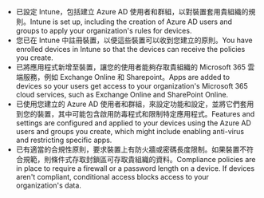 - <span data-ttu-id="9f675-101">已設定 Intune，包括建立 Azure AD 使用者和群組，以對裝置套用貴組織的規則。</span><span class="sxs-lookup"><span data-stu-id="9f675-101">Intune is set up, including the creation of Azure AD users and groups to apply your organization's rules for devices.</span></span>
- <span data-ttu-id="9f675-102">您已在 Intune 中註冊裝置，以便這些裝置可以收到您建立的原則。</span><span class="sxs-lookup"><span data-stu-id="9f675-102">You have enrolled devices in Intune so that the devices can receive the policies you create.</span></span>
- <span data-ttu-id="9f675-103">已將應用程式新增至裝置，讓您的使用者能夠存取貴組織的 Microsoft 365 雲端服務，例如 Exchange Online 和 Sharepoint。</span><span class="sxs-lookup"><span data-stu-id="9f675-103">Apps are added to devices so your users get access to your organization's Microsoft 365 cloud services, such as Exchange Online and SharePoint Online.</span></span>
- <span data-ttu-id="9f675-104">已使用您建立的 Azure AD 使用者和群組，來設定功能和設定，並將它們套用到您的裝置，其中可能包含啟用防毒程式和限制特定應用程式。</span><span class="sxs-lookup"><span data-stu-id="9f675-104">Features and settings are configured and applied to your devices using the Azure AD users and groups you create, which might include enabling anti-virus and restricting specific apps.</span></span>
- <span data-ttu-id="9f675-p101">已有適當的合規性原則，要求裝置上有防火牆或密碼長度限制。如果裝置不符合規範，則條件式存取封鎖區可存取貴組織的資料。</span><span class="sxs-lookup"><span data-stu-id="9f675-p101">Compliance policies are in place to require a firewall or a password length on a device. If devices aren't compliant, conditional access blocks access to your organization's data.</span></span>
